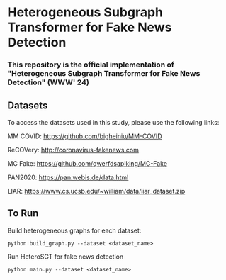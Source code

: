 # Heterogeneous Subgraph Transformer for Fake News Detection

### This repository is the official implementation of "Heterogeneous Subgraph Transformer for Fake News Detection" (WWW' 24)

## Datasets
To access the datasets used in this study, please use the following links:

MM COVID: https://github.com/bigheiniu/MM-COVID

ReCOVery: http://coronavirus-fakenews.com

MC Fake: https://github.com/qwerfdsaplking/MC-Fake

PAN2020: https://pan.webis.de/data.html

LIAR: https://www.cs.ucsb.edu/~william/data/liar_dataset.zip

## To Run

Build heterogeneous graphs for each dataset:
```
python build_graph.py --dataset <dataset_name>
```

Run HeteroSGT for fake news detection
```
python main.py --dataset <dataset_name>
```
